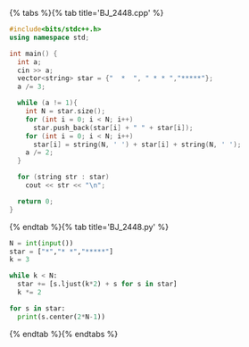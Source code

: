 {% tabs %}{% tab title='BJ_2448.cpp' %}

```cpp
#include<bits/stdc++.h>
using namespace std;

int main() {
  int a;
  cin >> a;
  vector<string> star = {"  *  ", " * * ","*****"};
  a /= 3;

  while (a != 1){
    int N = star.size();
    for (int i = 0; i < N; i++)
      star.push_back(star[i] + " " + star[i]);
    for (int i = 0; i < N; i++)
      star[i] = string(N, ' ') + star[i] + string(N, ' ');
    a /= 2;
  }

  for (string str : star)
    cout << str << "\n";

  return 0;
}
```

{% endtab %}{% tab title='BJ_2448.py' %}

```py
N = int(input())
star = ["*","* *","*****"]
k = 3

while k < N:
  star += [s.ljust(k*2) + s for s in star]
  k *= 2

for s in star:
  print(s.center(2*N-1))
```

{% endtab %}{% endtabs %}
